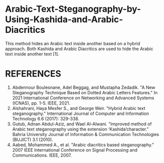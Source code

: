# Arabic-Text-Steganography-by-Using-Kashida-and-Arabic-Diacritics
This method hides an Arabic text inside another based on a hybrid approach. Both Kashida and Arabic Diacritics are used to hide the Arabic text inside another text [1].

# REFERENCES
1. Abdennour Boulesnane, Adel Beggag, and Mustapha Zedadik. "A New Steganography Technique Based on Dotted Arabic Letters Features." In 2021 International Conference on Networking and Advanced Systems (ICNAS), pp. 1-5. IEEE, 2021.
2. Alshahrani, Haya Mesfer S., and George Weir. "Hybrid Arabic text steganography." International Journal of Computer and Information Technology 6.6 (2017): 329-338.
3. Gutub, Adnan Abdul-Aziz, and Wael Al-Alwani. "Improved method of Arabic text steganography using the extension ‘Kashida’character." Bahria University Journal of Information & Communication Technologies (BUJICT) 3.1 (2010).
4. Aabed, Mohammed A., et al. "Arabic diacritics based steganography." 2007 IEEE International Conference on Signal Processing and Communications. IEEE, 2007.
